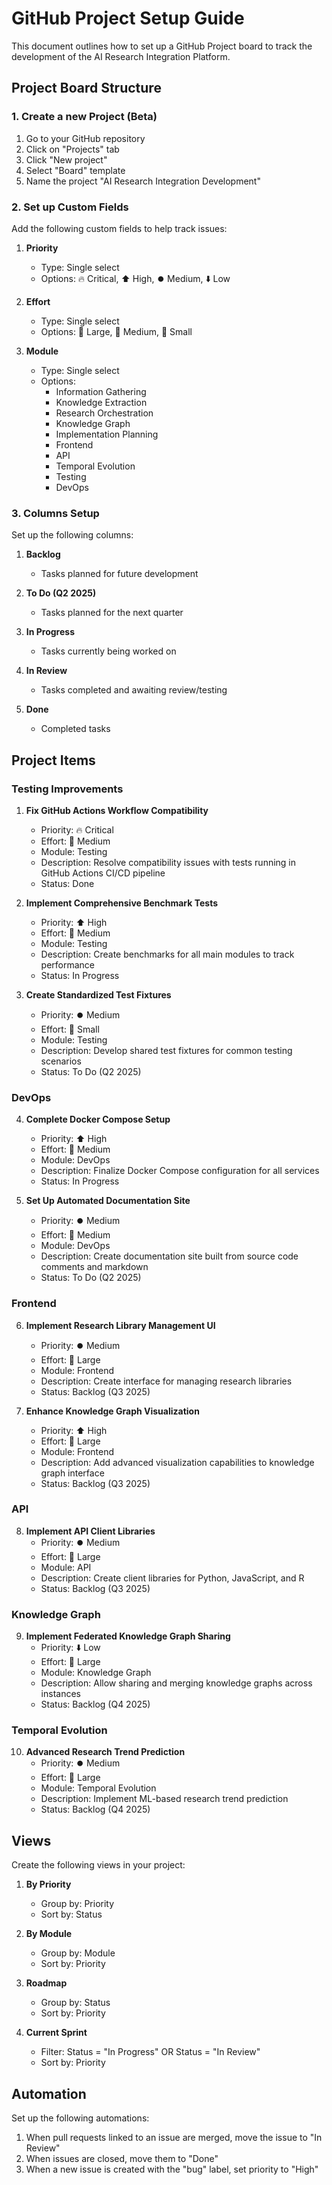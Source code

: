 # GitHub Project Setup Guide

This document outlines how to set up a GitHub Project board to track the development of the AI Research Integration Platform.

## Project Board Structure

### 1. Create a new Project (Beta)

1. Go to your GitHub repository
2. Click on "Projects" tab
3. Click "New project"
4. Select "Board" template
5. Name the project "AI Research Integration Development"

### 2. Set up Custom Fields

Add the following custom fields to help track issues:

1. **Priority**
   - Type: Single select
   - Options: 🔥 Critical, ⬆️ High, ⏺️ Medium, ⬇️ Low

2. **Effort**
   - Type: Single select
   - Options: 🐘 Large, 🦊 Medium, 🐇 Small

3. **Module**
   - Type: Single select
   - Options: 
     - Information Gathering
     - Knowledge Extraction
     - Research Orchestration
     - Knowledge Graph
     - Implementation Planning
     - Frontend
     - API
     - Temporal Evolution
     - Testing
     - DevOps

### 3. Columns Setup

Set up the following columns:

1. **Backlog**
   - Tasks planned for future development

2. **To Do (Q2 2025)**
   - Tasks planned for the next quarter

3. **In Progress**
   - Tasks currently being worked on

4. **In Review**
   - Tasks completed and awaiting review/testing

5. **Done**
   - Completed tasks

## Project Items

### Testing Improvements

1. **Fix GitHub Actions Workflow Compatibility**
   - Priority: 🔥 Critical
   - Effort: 🦊 Medium
   - Module: Testing
   - Description: Resolve compatibility issues with tests running in GitHub Actions CI/CD pipeline
   - Status: Done

2. **Implement Comprehensive Benchmark Tests**
   - Priority: ⬆️ High
   - Effort: 🦊 Medium
   - Module: Testing
   - Description: Create benchmarks for all main modules to track performance
   - Status: In Progress

3. **Create Standardized Test Fixtures**
   - Priority: ⏺️ Medium
   - Effort: 🐇 Small
   - Module: Testing
   - Description: Develop shared test fixtures for common testing scenarios
   - Status: To Do (Q2 2025)

### DevOps

4. **Complete Docker Compose Setup**
   - Priority: ⬆️ High
   - Effort: 🦊 Medium
   - Module: DevOps
   - Description: Finalize Docker Compose configuration for all services
   - Status: In Progress

5. **Set Up Automated Documentation Site**
   - Priority: ⏺️ Medium
   - Effort: 🦊 Medium
   - Module: DevOps
   - Description: Create documentation site built from source code comments and markdown
   - Status: To Do (Q2 2025)

### Frontend

6. **Implement Research Library Management UI**
   - Priority: ⏺️ Medium
   - Effort: 🐘 Large
   - Module: Frontend
   - Description: Create interface for managing research libraries
   - Status: Backlog (Q3 2025)

7. **Enhance Knowledge Graph Visualization**
   - Priority: ⬆️ High
   - Effort: 🐘 Large
   - Module: Frontend
   - Description: Add advanced visualization capabilities to knowledge graph interface
   - Status: Backlog (Q3 2025)

### API

8. **Implement API Client Libraries**
   - Priority: ⏺️ Medium
   - Effort: 🐘 Large
   - Module: API
   - Description: Create client libraries for Python, JavaScript, and R
   - Status: Backlog (Q3 2025)

### Knowledge Graph

9. **Implement Federated Knowledge Graph Sharing**
   - Priority: ⬇️ Low
   - Effort: 🐘 Large
   - Module: Knowledge Graph
   - Description: Allow sharing and merging knowledge graphs across instances
   - Status: Backlog (Q4 2025)

### Temporal Evolution

10. **Advanced Research Trend Prediction**
    - Priority: ⏺️ Medium
    - Effort: 🐘 Large
    - Module: Temporal Evolution
    - Description: Implement ML-based research trend prediction
    - Status: Backlog (Q4 2025)

## Views

Create the following views in your project:

1. **By Priority**
   - Group by: Priority
   - Sort by: Status

2. **By Module**
   - Group by: Module
   - Sort by: Priority

3. **Roadmap**
   - Group by: Status
   - Sort by: Priority

4. **Current Sprint**
   - Filter: Status = "In Progress" OR Status = "In Review"
   - Sort by: Priority

## Automation

Set up the following automations:

1. When pull requests linked to an issue are merged, move the issue to "In Review"
2. When issues are closed, move them to "Done"
3. When a new issue is created with the "bug" label, set priority to "High"